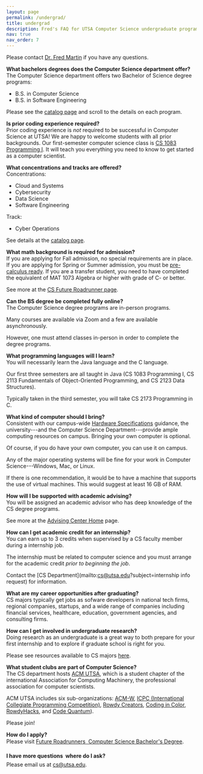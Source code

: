 ```yaml
---
layout: page
permalink: /undergrad/
title: undergrad
description: Fred's FAQ for UTSA Computer Science undergraduate program
nav: true
nav_order: 7
---
```


Please contact [Dr. Fred Martin](mailto:fred.martin@utsa.edu) if you
have any questions.

**What bachelors degrees does the Computer Science department offer?** \
The Computer Science department offers two Bachelor of Science degree programs:

* B.S. in Computer Science
* B.S. in Software Engineering

Please see the [catalog page](https://catalog.utsa.edu/undergraduate/sciences/computerscience/#degreestext) and scroll to the details on each program.

**Is prior coding experience required?** \
Prior coding experience is *not* required to be successful in Computer
Science at UTSA! We are happy to welcome students with all prior
backgrounds. Our first-semester computer science class is [CS 1083
Programming I](https://catalog.utsa.edu/search/?P=CS%201083). It will
teach you everything you need to know to get started as a computer
scientist.

**What concentrations and tracks are offered?**\
Concentrations:
* Cloud and Systems
* Cybersecurity
* Data Science
* Software Engineering

Track:
* Cyber Operations

See details at the [catalog
page](https://catalog.utsa.edu/undergraduate/sciences/computerscience/#degreestext).


**What math background is required for admission?** \
If you are applying for Fall admission, no special requirements are in
place. If you are applying for Spring or Summer admission, you must be
[pre-calculus ready](https://future.utsa.edu/rowdy-ready/#aleks). If
you are a transfer student, you need to have completed the equivalent
of MAT 1073 Algebra or higher with grade of C- or better.

See more at the [CS Future Roadrunner
page](https://future.utsa.edu/programs/undergraduate/computer-science/).

**Can the BS degree be completed fully online?** \
The Computer Science degree programs are in-person programs.

Many courses are available via Zoom and a few are available
asynchronously.

However, one must attend classes in-person in order to complete the
degree programs.

**What programming languages will I learn?** \
You will necessarily learn the Java language and the C language.

Our first three semesters are all taught in Java (CS 1083 Programming
I, CS 2113 Fundamentals of Object-Oriented Programming, and CS 2123
Data Structures).

Typically taken in the third semester, you will take CS 2173
Programming in C.

**What kind of computer should I bring?** \
Consistent with our campus-wide [Hardware
Specifications](https://www.utsa.edu/techsolutions/students/hardware/)
guidance, the university---and the Computer Science
Department---provide ample computing resources on campus. Bringing
your own computer is optional.

Of course, if you do have your own computer, you can use it on campus.

Any of the major operating systems will be fine for your work in Computer Science---Windows, Mac, or Linux.

If there is one recommendation, it would be to have a machine that supports the use of virtual machines. This would suggest at least 16 GB of RAM.

**How will I be supported with academic advising?** \
You will be assigned an academic advisor who has deep knowledge of the
CS degree programs.

See more at the [Advising Center Home](https://www.utsa.edu/advising/)
page.

**How can I get academic credit for an internship?** \
You can earn up to 3 credits when supervised by a CS faculty member
during a internship job.

The internship must be related to computer science and you must
arrange for the academic credit *prior to beginning the job*.

Contact the [CS Department](mailto:cs@utsa.edu?subject=internship info request)
for information.

**What are my career opportunities after graduating?** \
CS majors typically get jobs as sofware developers in national tech firms,
regional companies, startups, and a wide range of companies including
financial services, healthcare, education, government agencies, and
consulting firms.

**How can I get involved in undergraduate research?** \
Doing research as an undergraduate is a great way to both prepare for
your first internship and to explore if graduate school is right for
you.

Please see resources available to CS majors [here](https://sites.google.com/view/utsa-cs-research).

**What student clubs are part of Computer Science?** \
The CS department hosts [ACM UTSA](https://acmutsa.org/), which is a
student chapter of the international Association for Computing
Machinery, the professional association for computer scientists.

ACM UTSA includes six sub-organizations:
[ACM-W](https://acmutsa.org/suborg_acmw/), [ICPC (International
Collegiate Programming
Competition)](https://acmutsa.org/suborg_icpc/), [Rowdy
Creators](https://acmutsa.org/suborg_rowdy_creators/), [Coding in
Color](https://acmutsa.org/suborg_cic/),
[RowdyHacks](https://acmutsa.org/suborg_rowdyhacks/), and [Code
Quantum](https://cqhacks.org/)).

Please join!



**How do I apply?** \
Please visit [Future Roadrunners &#151; Computer Science Bachelor's Degree](https://future.utsa.edu/programs/undergraduate/computer-science/).

**I have more questions &#150; where do I ask?** \
Please email us at [cs@utsa.edu](mailto:cs@utsa.edu).




